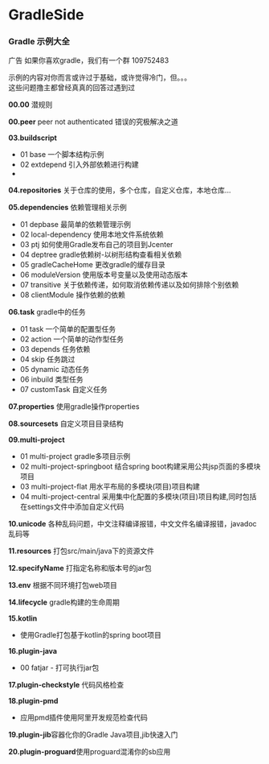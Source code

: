 # GradleSide
### Gradle 示例大全

广告 如果你喜欢gradle，我们有一个群 109752483

示例的内容对你而言或许过于基础，或许觉得冷门，但。。。   
这些问题撸主都曾经真真的回答过遇到过   
 
 **00.00**  潜规则   
 
**00.peer**  peer not authenticated 错误的究极解决之道     

**03.buildscript**  
- 01 base 一个脚本结构示例  
- 02 extdepend  引入外部依赖进行构建
- 
**04.repositories**   关于仓库的使用，多个仓库，自定义仓库，本地仓库...     

**05.dependencies**  依赖管理相关示例    
- 01 depbase 最简单的依赖管理示例   
- 02 local-dependency 使用本地文件系统依赖   
- 03 ptj  如何使用Gradle发布自己的项目到Jcenter   
- 04 deptree  gradle依赖树-以树形结构查看相关依赖  
- 05 gradleCacheHome  更改gradle的缓存目录   
- 06 moduleVersion 使用版本号变量以及使用动态版本   
- 07 transitive   关于依赖传递，如何取消依赖传递以及如何排除个别依赖   
- 08 clientModule 操作依赖的依赖   

**06.task**  gradle中的任务
- 01 task 一个简单的配置型任务    
- 02 action 一个简单的动作型任务   
- 03 depends  任务依赖   
- 04 skip  任务跳过  
- 05 dynamic  动态任务   
- 06 inbuild 类型任务   
- 07 customTask   自定义任务   


**07.properties**  使用gradle操作properties    

**08.sourcesets**  自定义项目目录结构    

**09.multi-project**   
- 01 multi-project gradle多项目示例    
- 02 multi-project-springboot 结合spring boot构建采用公共jsp页面的多模块项目     
- 03 multi-project-flat 用水平布局的多模块(项目)项目构建    
- 04 multi-project-central 采用集中化配置的多模块(项目)项目构建,同时包括在settings文件中添加自定义代码    
  
**10.unicode**  各种乱码问题，中文注释编译报错，中文文件名编译报错，javadoc乱码等    

**11.resources** 打包src/main/java下的资源文件 

**12.specifyName**   打指定名称和版本号的jar包    

**13.env** 根据不同环境打包web项目      

**14.lifecycle** gradle构建的生命周期    

**15.kotlin**   
- 使用Gradle打包基于kotlin的spring boot项目  

**16.plugin-java**   
- 00 fatjar - 打可执行jar包  

**17.plugin-checkstyle** 代码风格检查    

**18.plugin-pmd**   
- 应用pmd插件使用阿里开发规范检查代码

**19.plugin-jib**容器化你的Gradle Java项目,jib快速入门

**20.plugin-proguard**使用proguard混淆你的sb应用
